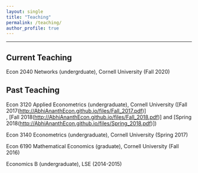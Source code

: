 ```yaml
---
layout: single
title: "Teaching"
permalink: /teaching/
author_profile: true
---
```

---

## Current Teaching
Econ 2040 Networks (undergrduate), Cornell University (Fall 2020)

## Past Teaching
Econ 3120 Applied Econometrics (undergraduate), Cornell University ([Fall 2017(http://AbhiAnanthEcon.github.io/files/Fall_2017.pdf)]  
, [Fall 2018(http://AbhiAnanthEcon.github.io/files/Fall_2018.pdf)] and [Spring 2018(http://AbhiAnanthEcon.github.io/files/Spring_2018.pdf)])

Econ 3140 Econometrics (undergraduate), Cornell University (Spring 2017)

Econ 6190 Mathematical Economics (graduate), Cornell University (Fall 2016)

Economics B (undergraduate), LSE (2014-2015)
